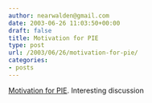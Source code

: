 ```yaml
---
author: nearwalden@gmail.com
date: 2003-06-26 11:03:50+00:00
draft: false
title: Motivation for PIE
type: post
url: /2003/06/26/motivation-for-pie/
categories:
- posts
---
```


[Motivation for PIE](//www.intertwingly.net/wiki/pie/Motivation").  Interesting discussion



